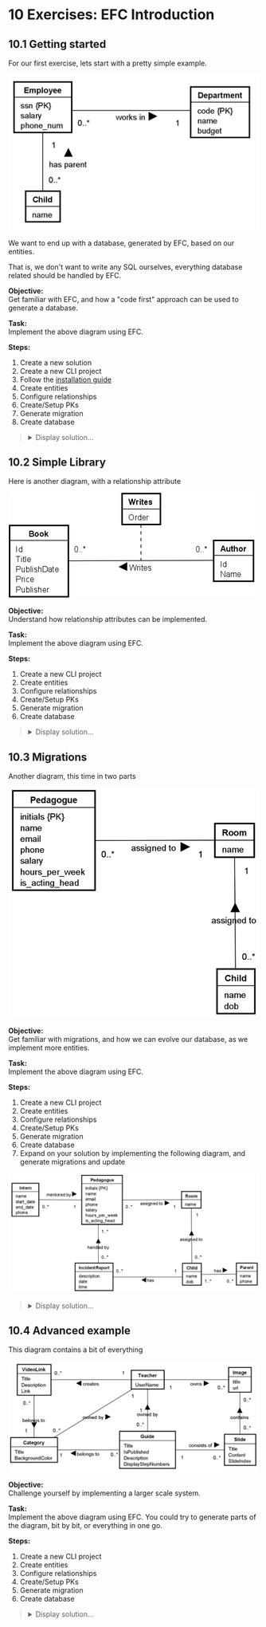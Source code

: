 # 10 Exercises: EFC Introduction

## 10.1 Getting started

For our first exercise, lets start with a pretty simple example.

![alt text](Images/image.png)

We want to end up with a database, generated by EFC, based on our entities.

That is, we don't want to write any SQL ourselves, everything database related should be handled by EFC.

**Objective:**  
Get familiar with EFC, and how a "code first" approach can be used to generate a database.

**Task:**  
Implement the above diagram using EFC.

**Steps:**

1. Create a new solution
2. Create a new CLI project
3. Follow the [installation guide](https://troelsmortensen.github.io/CodeLabs/Tutorials/EfcSetupIntro/Page.html)
4. Create entities
5. Configure relationships
6. Create/Setup PKs
7. Generate migration
8. Create database

<blockquote>
<details>
<summary>Display solution...</summary>
<p>

</p>
</details>
</blockquote>

## 10.2 Simple Library

Here is another diagram, with a relationship attribute

![alt text](Images/image8.png)

**Objective:**  
Understand how relationship attributes can be implemented.

**Task:**  
Implement the above diagram using EFC.

**Steps:**

1. Create a new CLI project
2. Create entities
3. Configure relationships
4. Create/Setup PKs
5. Generate migration
6. Create database

<blockquote>
<details>
<summary>Display solution...</summary>
<p>

```csharp
public class Child
{
    public string Name { get; set; }
    
    public Employee Employee { get; set; }
}
```

```csharp
public class Employee
{
    
    public int SSN { get; set; }
    public double Salary { get; set; }
    public string Phone_number { get; set; }
}
```

```csharp
using EFC_Example.Entities;
using Microsoft.EntityFrameworkCore;

public class AppContext : DbContext
{
    public DbSet<Child> Childs => Set<Child>();
    
    protected override void OnConfiguring(DbContextOptionsBuilder optionsBuilder)
    {
        optionsBuilder.UseSqlite("Data Source=EFC_Example.db");
    }
    
    protected override void OnModelCreating(ModelBuilder modelBuilder)
    {
        modelBuilder.Entity<Child>().HasKey(c => c.Name);
        modelBuilder.Entity<Employee>().HasKey(e => e.SSN);
    }
}
```




</p>
</details>
</blockquote>

## 10.3 Migrations

Another diagram, this time in two parts

![alt text](Images/image-2.png)

**Objective:**  
Get familiar with migrations, and how we can evolve our database, as we implement more entities.

**Task:**  
Implement the above diagram using EFC.

**Steps:**

1. Create a new CLI project
2. Create entities
3. Configure relationships
4. Create/Setup PKs
5. Generate migration
6. Create database
7. Expand on your solution by implementing the following diagram, and generate migrations and update

![alt text](Images/image-3.png)

<blockquote>
<details>
<summary>Display solution...</summary>
<p>

</p>
</details>
</blockquote>

## 10.4 Advanced example

This diagram contains a bit of everything

![alt text](Images/image-4.png)

**Objective:**  
Challenge yourself by implementing a larger scale system.

**Task:**  
Implement the above diagram using EFC.
You could try to generate parts of the diagram, bit by bit, or everything in one go.

**Steps:**

1. Create a new CLI project
2. Create entities
3. Configure relationships
4. Create/Setup PKs
5. Generate migration
6. Create database

<blockquote>
<details>
<summary>Display solution...</summary>
<p>

</p>
</details>
</blockquote>
